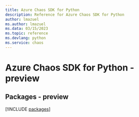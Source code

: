 ```yaml
---
title: Azure Chaos SDK for Python
description: Reference for Azure Chaos SDK for Python
author: lmazuel
ms.author: lmazuel
ms.data: 03/15/2023
ms.topic: reference
ms.devlang: python
ms.service: chaos
---
```

# Azure Chaos SDK for Python - preview
## Packages - preview
[!INCLUDE [packages](chaos-index.md)]